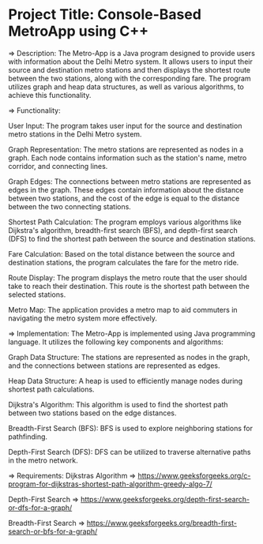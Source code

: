 # Project Title: Console-Based MetroApp using C++


=> Description:
The Metro-App is a Java program designed to provide users with information about the Delhi Metro system. It allows users to input their source and destination metro stations and then displays the shortest route between the two stations, along with the corresponding fare. The program utilizes graph and heap data structures, as well as various algorithms, to achieve this functionality.

=> Functionality:

User Input: The program takes user input for the source and destination metro stations in the Delhi Metro system.

Graph Representation: The metro stations are represented as nodes in a graph. Each node contains information such as the station's name, metro corridor, and connecting lines.

Graph Edges: The connections between metro stations are represented as edges in the graph. These edges contain information about the distance between two stations, and the cost of the edge is equal to the distance between the two connecting stations.

Shortest Path Calculation: The program employs various algorithms like Dijkstra's algorithm, breadth-first search (BFS), and depth-first search (DFS) to find the shortest path between the source and destination stations.

Fare Calculation: Based on the total distance between the source and destination stations, the program calculates the fare for the metro ride.

Route Display: The program displays the metro route that the user should take to reach their destination. This route is the shortest path between the selected stations.

Metro Map: The application provides a metro map to aid commuters in navigating the metro system more effectively.

=> Implementation:
The Metro-App is implemented using Java programming language. It utilizes the following key components and algorithms:

Graph Data Structure: The stations are represented as nodes in the graph, and the connections between stations are represented as edges.

Heap Data Structure: A heap is used to efficiently manage nodes during shortest path calculations.

Dijkstra's Algorithm: This algorithm is used to find the shortest path between two stations based on the edge distances.

Breadth-First Search (BFS): BFS is used to explore neighboring stations for pathfinding.

Depth-First Search (DFS): DFS can be utilized to traverse alternative paths in the metro network.

=> Requirements:
Dijkstras Algorithm => https://www.geeksforgeeks.org/c-program-for-dijkstras-shortest-path-algorithm-greedy-algo-7/

Depth-First Search => https://www.geeksforgeeks.org/depth-first-search-or-dfs-for-a-graph/

Breadth-First Search => https://www.geeksforgeeks.org/breadth-first-search-or-bfs-for-a-graph/
